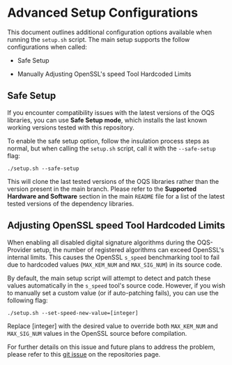 # Advanced Setup Configurations
This document outlines additional configuration options available when running the `setup.sh` script. The main setup supports the follow configurations when called:

- Safe Setup

- Manually Adjusting OpenSSL's speed Tool Hardcoded Limits

## Safe Setup
If you encounter compatibility issues with the latest versions of the OQS libraries, you can use **Safe Setup mode**, which installs the last known working versions tested with this repository.

To enable the safe setup option, follow the insulation process steps as normal, but when calling the `setup.sh` script, call it with the `--safe-setup` flag:

```
./setup.sh --safe-setup
```

This will clone the last tested versions of the OQS libraries rather than the version present in the main branch. Please refer to the **Supported Hardware and Software** section in the main `README` file for a list of the latest tested versions of the dependency libraries.

## Adjusting OpenSSL speed Tool Hardcoded Limits
When enabling all disabled digital signature algorithms during the OQS-Provider setup, the number of registered algorithms can exceed OpenSSL's internal limits. This causes the OpenSSL `s_speed` benchmarking tool to fail due to hardcoded values (`MAX_KEM_NUM` and `MAX_SIG_NUM`) in its source code.

By default, the main setup script will attempt to detect and patch these values automatically in the `s_speed` tool's source code. However, if you wish to manually set a custom value (or if auto-patching fails), you can use the following flag:

```
./setup.sh --set-speed-new-value=[integer]
```

Replace [integer] with the desired value to override both `MAX_KEM_NUM` and `MAX_SIG_NUM` values in the OpenSSL source before compilation.

For further details on this issue and future plans to address the problem, please refer to this [git issue](https://github.com/crt26/pqc-evaluation-tools/issues/25) on the repositories page.